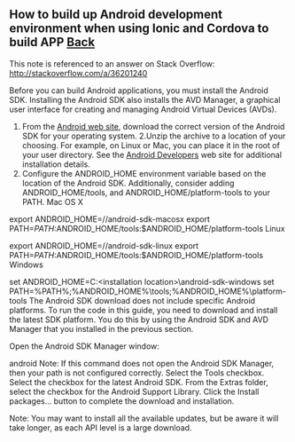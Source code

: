 ## How to build up Android development environment when using Ionic and Cordova to build APP [Back](./qa.md)

This note is referenced to an answer on Stack Overflow: http://stackoverflow.com/a/36201240

Before you can build Android applications, you must install the Android SDK. Installing the Android SDK also installs the AVD Manager, a graphical user interface for creating and managing Android Virtual Devices (AVDs).

1. From the [Android web site](http://developer.android.com/sdk/index.html), download the correct version of the Android SDK for your operating system.
2.Unzip the archive to a location of your choosing. For example, on Linux or Mac, you can place it in the root of your user directory. See the [Android Developers](http://developer.android.com/sdk/installing/index.html) web site for additional installation details.
3. Configure the ANDROID_HOME environment variable based on the location of the Android SDK. Additionally, consider adding  ANDROID_HOME/tools, and ANDROID_HOME/platform-tools to your PATH.
Mac OS X

export ANDROID_HOME=/<installation location>/android-sdk-macosx
export PATH=${PATH}:$ANDROID_HOME/tools:$ANDROID_HOME/platform-tools
Linux

export ANDROID_HOME=/<installation location>/android-sdk-linux
export PATH=${PATH}:$ANDROID_HOME/tools:$ANDROID_HOME/platform-tools
Windows

set ANDROID_HOME=C:\<installation location>\android-sdk-windows
set PATH=%PATH%;%ANDROID_HOME%\tools;%ANDROID_HOME%\platform-tools
The Android SDK download does not include specific Android platforms. To run the code in this guide, you need to download and install the latest SDK platform. You do this by using the Android SDK and AVD Manager that you installed in the previous section.

Open the Android SDK Manager window:

android
Note: If this command does not open the Android SDK Manager, then your path is not configured correctly.
Select the Tools checkbox.
Select the checkbox for the latest Android SDK.
From the Extras folder, select the checkbox for the Android Support Library.
Click the Install packages... button to complete the download and installation.

Note: You may want to install all the available updates, but be aware it will take longer, as each API level is a large download.
